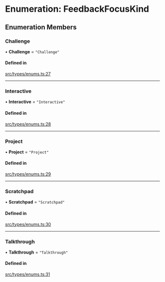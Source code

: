 # Enumeration: FeedbackFocusKind

## Enumeration Members

### Challenge

• **Challenge** = ``"Challenge"``

#### Defined in

[src/types/enums.ts:27](https://github.com/bhavjitChauhan/khan-api/blob/649b2610/src/types/enums.ts#L27)

___

### Interactive

• **Interactive** = ``"Interactive"``

#### Defined in

[src/types/enums.ts:28](https://github.com/bhavjitChauhan/khan-api/blob/649b2610/src/types/enums.ts#L28)

___

### Project

• **Project** = ``"Project"``

#### Defined in

[src/types/enums.ts:29](https://github.com/bhavjitChauhan/khan-api/blob/649b2610/src/types/enums.ts#L29)

___

### Scratchpad

• **Scratchpad** = ``"Scratchpad"``

#### Defined in

[src/types/enums.ts:30](https://github.com/bhavjitChauhan/khan-api/blob/649b2610/src/types/enums.ts#L30)

___

### Talkthrough

• **Talkthrough** = ``"Talkthrough"``

#### Defined in

[src/types/enums.ts:31](https://github.com/bhavjitChauhan/khan-api/blob/649b2610/src/types/enums.ts#L31)
